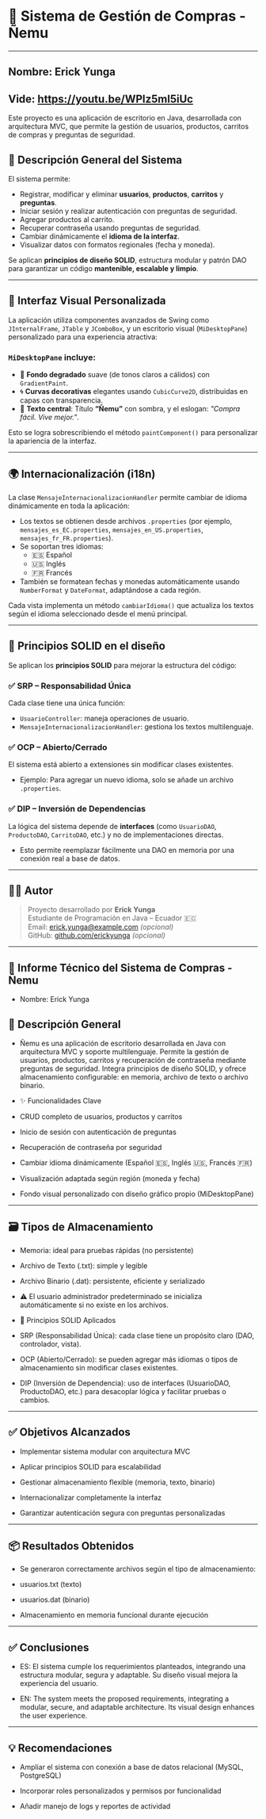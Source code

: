 # 🛒 Sistema de Gestión de Compras - Ñemu

----
## Nombre: Erick Yunga

## Vide: https://youtu.be/WPIz5ml5iUc

Este proyecto es una aplicación de escritorio en Java, desarrollada con arquitectura MVC, que permite la gestión de usuarios, productos, carritos de compras y preguntas de seguridad.

## 🧩 Descripción General del Sistema

El sistema permite:

- Registrar, modificar y eliminar **usuarios**, **productos**, **carritos** y **preguntas**.
- Iniciar sesión y realizar autenticación con preguntas de seguridad.
- Agregar productos al carrito.
- Recuperar contraseña usando preguntas de seguridad.
- Cambiar dinámicamente el **idioma de la interfaz**.
- Visualizar datos con formatos regionales (fecha y moneda).

Se aplican **principios de diseño SOLID**, estructura modular y patrón DAO para garantizar un código **mantenible, escalable y limpio**.

---

## 🎨 Interfaz Visual Personalizada

La aplicación utiliza componentes avanzados de Swing como `JInternalFrame`, `JTable` y `JComboBox`, y un escritorio visual (`MiDesktopPane`) personalizado para una experiencia atractiva:

### `MiDesktopPane` incluye:

- 🎨 **Fondo degradado** suave (de tonos claros a cálidos) con `GradientPaint`.
- 🌀 **Curvas decorativas** elegantes usando `CubicCurve2D`, distribuidas en capas con transparencia.
- 🧾 **Texto central**: Título **“Ñemu”** con sombra, y el eslogan: _"Compra fácil. Vive mejor."_.

Esto se logra sobrescribiendo el método `paintComponent()` para personalizar la apariencia de la interfaz.

---

## 🌍 Internacionalización (i18n)

La clase `MensajeInternacionalizacionHandler` permite cambiar de idioma dinámicamente en toda la aplicación:

- Los textos se obtienen desde archivos `.properties` (por ejemplo, `mensajes_es_EC.properties`, `mensajes_en_US.properties`, `mensajes_fr_FR.properties`).
- Se soportan tres idiomas:
    - 🇪🇸 Español
    - 🇺🇸 Inglés
    - 🇫🇷 Francés
- También se formatean fechas y monedas automáticamente usando `NumberFormat` y `DateFormat`, adaptándose a cada región.

Cada vista implementa un método `cambiarIdioma()` que actualiza los textos según el idioma seleccionado desde el menú principal.

---

## 🧠 Principios SOLID en el diseño

Se aplican los **principios SOLID** para mejorar la estructura del código:

### ✅ SRP – Responsabilidad Única
Cada clase tiene una única función:
- `UsuarioController`: maneja operaciones de usuario.
- `MensajeInternacionalizacionHandler`: gestiona los textos multilenguaje.

### ✅ OCP – Abierto/Cerrado
El sistema está abierto a extensiones sin modificar clases existentes.
- Ejemplo: Para agregar un nuevo idioma, solo se añade un archivo `.properties`.

### ✅ DIP – Inversión de Dependencias
La lógica del sistema depende de **interfaces** (como `UsuarioDAO`, `ProductoDAO`, `CarritoDAO`, etc.) y no de implementaciones directas.
- Esto permite reemplazar fácilmente una DAO en memoria por una conexión real a base de datos.

---

## 👨‍💻 Autor

> Proyecto desarrollado por **Erick Yunga**  
> Estudiante de Programación en Java – Ecuador 🇪🇨  
> Email: erick.yunga@example.com *(opcional)*  
> GitHub: [github.com/erickyunga](https://github.com/erickyunga) *(opcional)*

---

## 🛒 Informe Técnico del Sistema de Compras - Ñemu

- Nombre: Erick Yunga

## 📌 Descripción General
- Ñemu es una aplicación de escritorio desarrollada en Java con arquitectura MVC y soporte multilenguaje. Permite la gestión de usuarios, productos, carritos y recuperación de contraseña mediante preguntas de seguridad. Integra principios de diseño SOLID, y ofrece almacenamiento configurable: en memoria, archivo de texto o archivo binario.

- ✨ Funcionalidades Clave
- CRUD completo de usuarios, productos y carritos

- Inicio de sesión con autenticación de preguntas

- Recuperación de contraseña por seguridad

- Cambiar idioma dinámicamente (Español 🇪🇸, Inglés 🇺🇸, Francés 🇫🇷)

- Visualización adaptada según región (moneda y fecha)

- Fondo visual personalizado con diseño gráfico propio (MiDesktopPane)

---

## 🗃️ Tipos de Almacenamiento
- Memoria: ideal para pruebas rápidas (no persistente)

- Archivo de Texto (.txt): simple y legible

- Archivo Binario (.dat): persistente, eficiente y serializado

- ⚠️ El usuario administrador predeterminado se inicializa automáticamente si no existe en los archivos.

- 🔧 Principios SOLID Aplicados
- SRP (Responsabilidad Única): cada clase tiene un propósito claro (DAO, controlador, vista).

- OCP (Abierto/Cerrado): se pueden agregar más idiomas o tipos de almacenamiento sin modificar clases existentes.

- DIP (Inversión de Dependencia): uso de interfaces (UsuarioDAO, ProductoDAO, etc.) para desacoplar lógica y facilitar pruebas o cambios.

---

## ✅ Objetivos Alcanzados
- Implementar sistema modular con arquitectura MVC

- Aplicar principios SOLID para escalabilidad

- Gestionar almacenamiento flexible (memoria, texto, binario)

- Internacionalizar completamente la interfaz

- Garantizar autenticación segura con preguntas personalizadas

---

## 📦 Resultados Obtenidos
- Se generaron correctamente archivos según el tipo de almacenamiento:

- usuarios.txt (texto)

- usuarios.dat (binario)

- Almacenamiento en memoria funcional durante ejecución

---

## ✅ Conclusiones
- ES: El sistema cumple los requerimientos planteados, integrando una estructura modular, segura y adaptable. Su diseño visual mejora la experiencia del usuario.

- EN: The system meets the proposed requirements, integrating a modular, secure, and adaptable architecture. Its visual design enhances the user experience.

---
## 💡 Recomendaciones
- Ampliar el sistema con conexión a base de datos relacional (MySQL, PostgreSQL)

- Incorporar roles personalizados y permisos por funcionalidad

- Añadir manejo de logs y reportes de actividad


